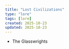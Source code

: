 ```yaml
---
title: "Lost Civilizations"
type: "lore"
tags: [lore]
created: 2025-10-23
updated: 2025-10-23
---
```

- The Glasswrights
